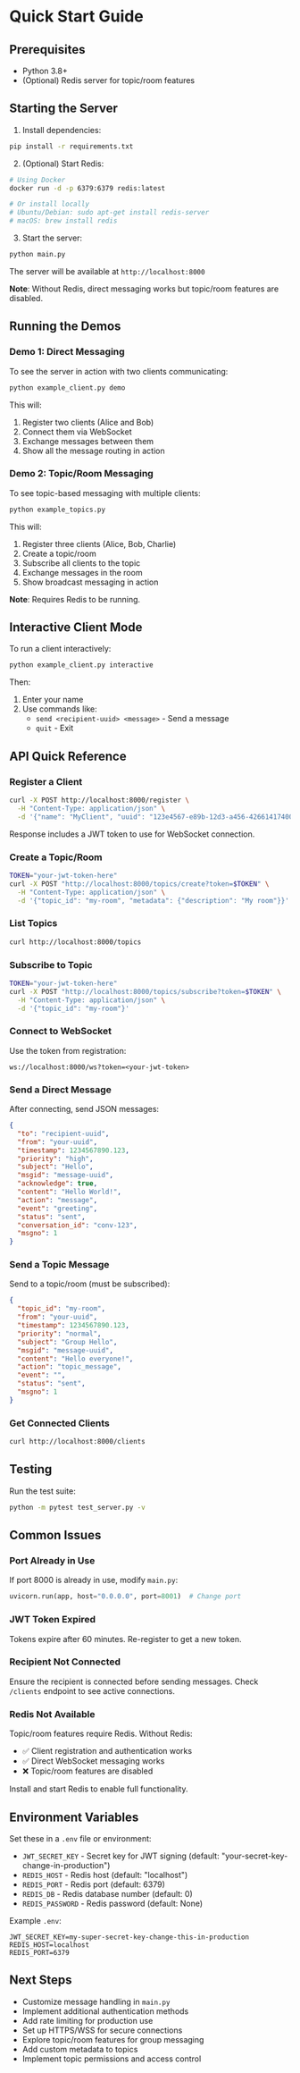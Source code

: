 # Quick Start Guide

## Prerequisites

- Python 3.8+
- (Optional) Redis server for topic/room features

## Starting the Server

1. Install dependencies:
```bash
pip install -r requirements.txt
```

2. (Optional) Start Redis:
```bash
# Using Docker
docker run -d -p 6379:6379 redis:latest

# Or install locally
# Ubuntu/Debian: sudo apt-get install redis-server
# macOS: brew install redis
```

3. Start the server:
```bash
python main.py
```

The server will be available at `http://localhost:8000`

**Note**: Without Redis, direct messaging works but topic/room features are disabled.

## Running the Demos

### Demo 1: Direct Messaging

To see the server in action with two clients communicating:

```bash
python example_client.py demo
```

This will:
1. Register two clients (Alice and Bob)
2. Connect them via WebSocket
3. Exchange messages between them
4. Show all the message routing in action

### Demo 2: Topic/Room Messaging

To see topic-based messaging with multiple clients:

```bash
python example_topics.py
```

This will:
1. Register three clients (Alice, Bob, Charlie)
2. Create a topic/room
3. Subscribe all clients to the topic
4. Exchange messages in the room
5. Show broadcast messaging in action

**Note**: Requires Redis to be running.

## Interactive Client Mode

To run a client interactively:

```bash
python example_client.py interactive
```

Then:
1. Enter your name
2. Use commands like:
   - `send <recipient-uuid> <message>` - Send a message
   - `quit` - Exit

## API Quick Reference

### Register a Client

```bash
curl -X POST http://localhost:8000/register \
  -H "Content-Type: application/json" \
  -d '{"name": "MyClient", "uuid": "123e4567-e89b-12d3-a456-426614174000"}'
```

Response includes a JWT token to use for WebSocket connection.

### Create a Topic/Room

```bash
TOKEN="your-jwt-token-here"
curl -X POST "http://localhost:8000/topics/create?token=$TOKEN" \
  -H "Content-Type: application/json" \
  -d '{"topic_id": "my-room", "metadata": {"description": "My room"}}'
```

### List Topics

```bash
curl http://localhost:8000/topics
```

### Subscribe to Topic

```bash
TOKEN="your-jwt-token-here"
curl -X POST "http://localhost:8000/topics/subscribe?token=$TOKEN" \
  -H "Content-Type: application/json" \
  -d '{"topic_id": "my-room"}'
```

### Connect to WebSocket

Use the token from registration:
```
ws://localhost:8000/ws?token=<your-jwt-token>
```

### Send a Direct Message

After connecting, send JSON messages:
```json
{
  "to": "recipient-uuid",
  "from": "your-uuid",
  "timestamp": 1234567890.123,
  "priority": "high",
  "subject": "Hello",
  "msgid": "message-uuid",
  "acknowledge": true,
  "content": "Hello World!",
  "action": "message",
  "event": "greeting",
  "status": "sent",
  "conversation_id": "conv-123",
  "msgno": 1
}
```

### Send a Topic Message

Send to a topic/room (must be subscribed):
```json
{
  "topic_id": "my-room",
  "from": "your-uuid",
  "timestamp": 1234567890.123,
  "priority": "normal",
  "subject": "Group Hello",
  "msgid": "message-uuid",
  "content": "Hello everyone!",
  "action": "topic_message",
  "event": "",
  "status": "sent",
  "msgno": 1
}
```

### Get Connected Clients

```bash
curl http://localhost:8000/clients
```

## Testing

Run the test suite:

```bash
python -m pytest test_server.py -v
```

## Common Issues

### Port Already in Use

If port 8000 is already in use, modify `main.py`:

```python
uvicorn.run(app, host="0.0.0.0", port=8001)  # Change port
```

### JWT Token Expired

Tokens expire after 60 minutes. Re-register to get a new token.

### Recipient Not Connected

Ensure the recipient is connected before sending messages. Check `/clients` endpoint to see active connections.

### Redis Not Available

Topic/room features require Redis. Without Redis:
- ✅ Client registration and authentication works
- ✅ Direct WebSocket messaging works
- ❌ Topic/room features are disabled

Install and start Redis to enable full functionality.

## Environment Variables

Set these in a `.env` file or environment:

- `JWT_SECRET_KEY` - Secret key for JWT signing (default: "your-secret-key-change-in-production")
- `REDIS_HOST` - Redis host (default: "localhost")
- `REDIS_PORT` - Redis port (default: 6379)
- `REDIS_DB` - Redis database number (default: 0)
- `REDIS_PASSWORD` - Redis password (default: None)

Example `.env`:
```
JWT_SECRET_KEY=my-super-secret-key-change-this-in-production
REDIS_HOST=localhost
REDIS_PORT=6379
```

## Next Steps

- Customize message handling in `main.py`
- Implement additional authentication methods
- Add rate limiting for production use
- Set up HTTPS/WSS for secure connections
- Explore topic/room features for group messaging
- Add custom metadata to topics
- Implement topic permissions and access control
